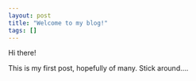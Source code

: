 ```yaml
---
layout: post
title: "Welcome to my blog!"
tags: []
---
```


Hi there!

This is my first post, hopefully of many.  Stick around....
